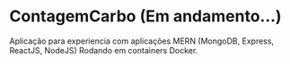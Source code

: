 # ContagemCarbo (Em andamento...)

Aplicação para experiencia com aplicações MERN (MongoDB, Express, ReactJS, NodeJS) Rodando em containers Docker.

